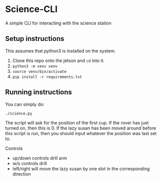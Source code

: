 # Science-CLI
A simple CLI for interacting with the science station

## Setup instructions

This assumes that python3 is installed on the system.

1. Clone this repo onto the jetson and `cd` into it.
2. `python3 -m venv venv`
3. `source venv/bin/activate`
4. `pip install -r requirements.txt`

## Running instructions

You can simply do:
```bash
./science.py
```

The script will ask for the position of the first cup. If the rover has just turned on, then this is 0. If the lazy susan has been moved around before this script is run, then you should input whatever the position was last set to.

Controls
- up/down controls drill arm
- w/s controls drill
- left/right will move the lazy susan by one slot in the corresponding direction
